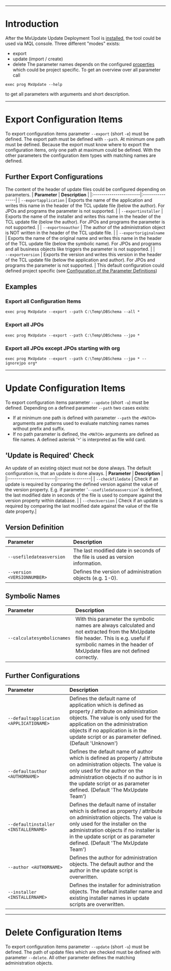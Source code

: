 


---


# Introduction #
After the MxUpdate Update Deployment Tool is [installed](UpdateInstallation.md), the tool could be used via MQL console. Three different "modes" exists:
  * export
  * update (import / create)
  * delete
The parameter names depends on the configured [properties](UpdatePropertyFileFormat.md) which could be project specific. To get an overview over all parameter call
```
exec prog MxUpdate --help
```
to get all parameters with arguments and short description.


---


# Export Configuration Items #
To export configuration items parameter `‑‑export` (short `‑e`) must be defined. The export path must be defined with `‑‑path`. At minimum one path must be defined. Because the export must know where to export the configuration items, only one path at maximum could be defined.
With the other parameters the configuration item types with matching names are defined.

## Further Export Configurations ##
The content of the header of update files could be configured depending on parameters.
| **Parameter**          | **Description** |
|:-----------------------|:----------------|
| `‑‑exportapplication`  | Exports the name of the application and writes this name in the header of the TCL update file (below the author). For JPOs and programs the parameter is not supported. |
| `‑‑exportinstaller`    | Exports the name of the installer and writes this name in the header of the TCL update file (below the author). For JPOs and programs the parameter is not supported. |
| `‑‑exportnoauthor`     | The author of the administration object is NOT written in the header of the TCL update file. |
| `‑‑exportoriginalname` | Exports the name of the original name and writes this name in the header of the TCL update file (below the symbolic name). For JPOs and programs and all business objects like triggers the parameter is not supported. |
| `‑‑exportversion`      | Exports the version and writes this version in the header of the TCL update file (below the application and author). For JPOs and programs the parameter is not supported. |
This default configuration could defined project specific (see [Configuration of the Parameter Definitions](UpdatePropertyFileFormat_ParameterDef.md))

## Examples ##
### Export all Configuration Items ###
```
exec prog MxUpdate --export --path C:\Temp\DBSchema --all *
```

### Export all JPOs ###
```
exec prog MxUpdate --export --path C:\Temp\DBSchema --jpo *
```

### Export all JPOs except JPOs starting with org ###
```
exec prog MxUpdate --export --path C:\Temp\DBSchema --jpo * --ignorejpo org*
```


---


# Update Configuration Items #
To export configuration items parameter `‑‑update` (short `-u`) must be defined. Depending on a defined parameter `‑‑path` two cases exists:
  * If at minimum one path is defined with parameter `‑‑path` the `<MATCH>` arguments are patterns used to evaluate matching names names without prefix and suffix.
  * If no path parameter is defined, the `<MATCH>` arguments are defined as file names. A defined asterisk '`*`' is interpreted as file wild card.

## 'Update is Required' Check ##
An update of an existing object must not be done always. The default configuration is, that an update is done always.
| **Parameter**          | **Description** |
|:-----------------------|:----------------|
| `‑‑checkfiledate`      | Check if an update is required by comparing the defined version against the value of the version property. E.g. if parameter '`‑‑usefiledateasversion`' is defined, the last modified date in seconds of the file is used to compare against the version property within database. |
| `‑‑checkversion`       | Check if an update is required by comparing the last modified date against the value of the file date property.|

## Version Definition ##
| **Parameter**               | **Description** |
|:----------------------------|:----------------|
| `‑‑usefiledateasversion`    | The last modified date in seconds of the file is used as version information. |
| `‑‑version <VERSIONNUMBER>` | Defines the version of administration objects (e.g. 1-0). |

## Symbolic Names ##
| **Parameter**               | **Description** |
|:----------------------------|:----------------|
| `‑‑calculatesymbolicnames`  | With this parameter the symbolic names are always calculated and not extracted from the MxUpdate file header. This is e.g. useful if symbolic names in the header of MxUpdate files are not defined correctly. |

## Further Configurations ##
| **Parameter**                           | **Description** |
|:----------------------------------------|:----------------|
| `‑‑defaultapplication <APPLICATIONAME>` | Defines the default name of application which is defined as property / attribute on administration objects. The value is only used for the application on the administration objects if no application is in the update script or as parameter defined. (Default 'Unknown') |
| `‑‑defaultauthor <AUTHORNAME>`          | Defines the default name of author which is defined as property / attribute on administration objects. The value is only used for the author on the administration objects if no author is in the update script or as parameter defined. (Default 'The MxUpdate Team') |
| `‑‑defaultinstaller <INSTALLERNAME>`    | Defines the default name of installer which is defined as property / attribute on administration objects. The value is only used for the installer on the administration objects if no installer is in the update script or as parameter defined. (Default 'The MxUpdate Team') |
| `‑‑author <AUTHORNAME>`                 | Defines the author for administration objects. The default author and the author in the update script is overwritten. |
| `‑‑installer <INSTALLERNAME>`           | Defines the installer for administration objects. The default installer name and existing installer names in update scripts are overwritten. |


---


# Delete Configuration Items #
To export configuration items parameter `‑‑update` (short `‑u`) must be defined. The path of update files which are checked must be defined with parameter `‑‑delete`. All other parameter defines the matching administration objects.